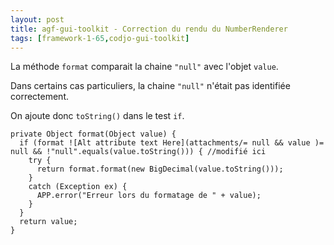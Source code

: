 ```yaml
---
layout: post
title: agf-gui-toolkit - Correction du rendu du NumberRenderer
tags: [framework-1-65,codjo-gui-toolkit]
---
```

La méthode ```format``` comparait la chaine ```"null"``` avec l'objet ```value```.

Dans certains cas particuliers, la chaine ```"null"``` n'était pas identifiée correctement.

On ajoute donc ```toString()``` dans le test ```if```.
```
private Object format(Object value) {
  if (format ![Alt attribute text Here](attachments/= null && value )= null && !"null".equals(value.toString())) { //modifié ici
    try {
      return format.format(new BigDecimal(value.toString()));
    }
    catch (Exception ex) {
      APP.error("Erreur lors du formatage de " + value);
    }
  }
  return value;
}
```